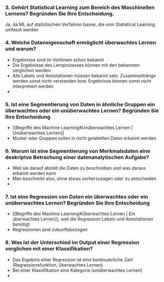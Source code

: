 ### 3. Gehört Statistical Learning zum Bereich des Maschinellen Lernens? Begründen Sie Ihre Entscheidung.

Ja, da ML auf statistischen Verfahren basier, die vom Statistical Learning umfasst werden

### 4. Welche Dateneigenschaft ermöglicht überwachtes Lernen und warum?

- Ergebnisse sind im Vorhinein schon bekannt
- Die Ergebnisse des Lernprozesses können mit den bekannten verglichen werden
- Alle Labels und Annotationen müssen bekannt sein. Zusammenhänge werden sonst nicht verstanden bzw. Ergebnisse können sonst nicht interpretiert werden
-
### 5. Ist eine Segmentierung von Daten in ähnliche Gruppen ein überwachtes oder ein unüberwachtes Lernen? Begründen Sie Ihre Entscheidung

- [[Begriffe des Machine Learning#Unüberwachtes Lernen | Unüberwachtes Lernen]]
- Muster oder Gruppen sollen in nicht gelabelten Daten erkannt werden

### 6. Warum ist eine Segmentierung von Merkmalsdaten eine deskriptve Betrachung einer datenanalytischen Aufgabe?
- Weil sie darauf abzielt die Daten zu beschreiben und was daraus erkannt werden kann
- Man beschreibt also, ohne etwas vorherzusagen oder zu entscheiden
- 
### 7. Ist eine Regression von Daten ein überwachtes oder ein unüberwachtes Lernen? Begründen Sie Ihre Entscheidung

- [[Begriffe des Machine Learning#Überwachtes Lernen | Ein überwachtes Lernen]], weil die Regression Labels und Annotationen benötigt
- Regressionen sind zukunftsbezogen 

### 8. Was ist der Unterschied im Output einer Regression verglichen mit einer Klassifikation?
- Das Ergebnis einer Regression ist eine kontinuierliche Zahl (Regressionsfunktion, überwachtes Lernen)
- Bei einer Klassifikation eine Kategorie (unüberwachtes Lernen)
- 